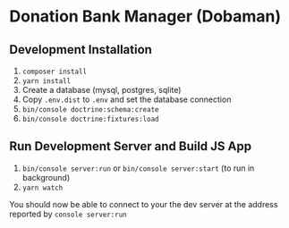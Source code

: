 # Donation Bank Manager (Dobaman)

## Development Installation

1. `composer install`
2. `yarn install`
3. Create a database (mysql, postgres, sqlite)
4. Copy `.env.dist` to `.env` and set the database connection
5. `bin/console doctrine:schema:create`
6. `bin/console doctrine:fixtures:load`

## Run Development Server and Build JS App

1. `bin/console server:run` or `bin/console server:start` (to run in background)
2. `yarn watch`

You should now be able to connect to your the dev server at the address reported by `console server:run`
